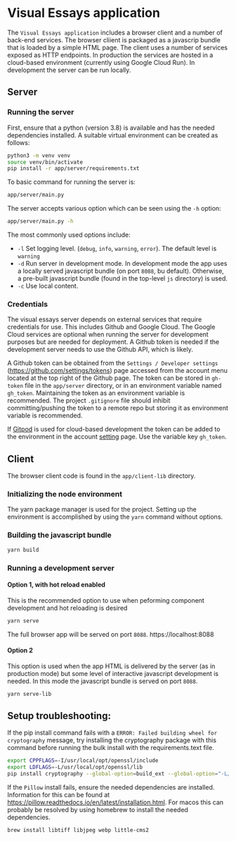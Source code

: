 # Visual Essays application

The `Visual Essays application` includes a browser client and a number of back-end services.  The browser cliient is packaged as a javascrip bundle that is loaded by a simple HTML page.  The client uses a number of services exposed as HTTP endpoints.  In production the services are hosted in a cloud-based environment (currently using Google Cloud Run).  In development the server can be run locally.
   
## Server

### Running the server

First, ensure that a python (version 3.8) is available and has the needed dependencies installed.
A suitable virtual environment can be created as follows:

```bash
python3 -m venv venv
source venv/bin/activate
pip install -r app/server/requirements.txt
```



To basic command for running the server is:

```bash
app/server/main.py
```

The server accepts various option which can be seen using the `-h` option:
```bash
app/server/main.py -h
```

The most commonly used options include:
 - `-l` Set logging level. (`debug`, `info`, `warning`, `error`).  The default level is `warning`
 - `-d` Run server in development mode.  In development mode the app uses a locally served javascript bundle (on port `8088`, bu default).  Otherwise, a pre-built javascript bundle (found in the top-level `js` directory) is used.  
 - `-c` Use local content.

### Credentials

The visual essays server depends on external services that require credentials for use.  This includes Github and Google Cloud.  The Google Cloud services are optional when running the server for development purposes but are needed for deployment.  A Github token is needed if the development server needs to use the Github API, which is likely.

A Github token can be obtained from the `Settings / Developer settings` (https://github.com/settings/tokens) page accessed from the account menu located at the top right of the Github page.  The token can be stored in `gh-token` file in the `app/server` directory, or in an environment variable named `gh_token`.  Maintaining the token as an environment variable is recommended.  The project `.gitignore` file should inhibit committing/pushing the token to a remote repo but storing it as environment variable is recommended.

If [Gitpod](https://gitpod.io) is used for cloud-based development the token can be added to the environment in the account [setting](https://gitpod.io/settings/) page.  Use the variable key `gh_token`. 

## Client

The browser client code is found in the `app/client-lib` directory.

### Initializing the node environment

The yarn package manager is used for the project.  Setting up the environment is accomplished by using the `yarn` command without options.

### Building the javascript bundle

```bash
yarn build
```

### Running a development server

#### Option 1, with hot reload enabled

This is the recommended option to use when peforming component development and hot reloading is desired

```bash
yarn serve
```

The full browser app will be served on port `8088`.  https://localhost:8088

#### Option 2

This option is used when the app HTML is delivered by the server (as in production mode) but some level
of interactive javascript development is needed.  In this mode the javascript bundle is served on port `8088`.  

```bash
yarn serve-lib
```

## Setup troubleshooting:

If the pip install command fails with a `ERROR: Failed building wheel for cryptography` message, try installing the cryptography package with this command before running the bulk install with the requirements.text file.

```bash
export CPPFLAGS=-I/usr/local/opt/openssl/include
export LDFLAGS=-L/usr/local/opt/openssl/lib
pip install cryptography --global-option=build_ext --global-option="-L/usr/local/opt/openssl/lib" --global-option="-I/usr/local/opt/openssl/include"
```

If the `Pillow` install fails, ensure the needed dependencies are installed.  Information for this can be found at https://pillow.readthedocs.io/en/latest/installation.html.  For macos this can probably be resolved by using homebrew to install the needed dependencies.

```bash
brew install libtiff libjpeg webp little-cms2
```